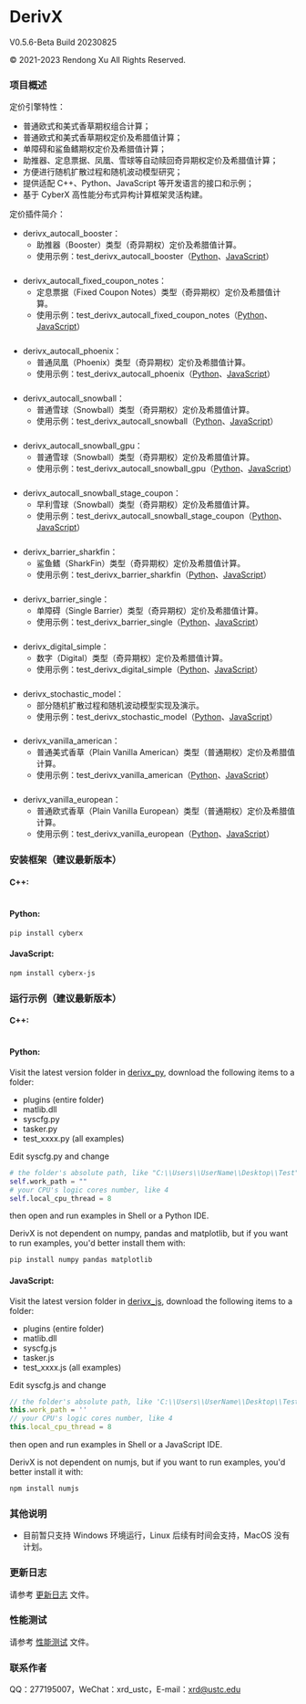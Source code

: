 # DerivX
V0.5.6-Beta Build 20230825

© 2021-2023 Rendong Xu All Rights Reserved.

### 项目概述
定价引擎特性：
+ 普通欧式和美式香草期权组合计算；
+ 普通欧式和美式香草期权定价及希腊值计算；
+ 单障碍和鲨鱼鳍期权定价及希腊值计算；
+ 助推器、定息票据、凤凰、雪球等自动赎回奇异期权定价及希腊值计算；
+ 方便进行随机扩散过程和随机波动模型研究；
+ 提供适配 C++、Python、JavaScript 等开发语言的接口和示例；
+ 基于 CyberX 高性能分布式异构计算框架灵活构建。

定价插件简介：
+ derivx_autocall_booster：
  + 助推器（Booster）类型（奇异期权）定价及希腊值计算。
  + 使用示例：test_derivx_autocall_booster（[Python](https://github.com/xurendong/derivx/tree/main/exe/windows/bin/derivx_py/0.5.6/test_derivx_autocall_booster.py)、[JavaScript](https://github.com/xurendong/derivx/tree/main/exe/windows/bin/derivx_js/0.5.6/test_derivx_autocall_booster.js)）
###
+ derivx_autocall_fixed_coupon_notes：
  + 定息票据（Fixed Coupon Notes）类型（奇异期权）定价及希腊值计算。
  + 使用示例：test_derivx_autocall_fixed_coupon_notes（[Python](https://github.com/xurendong/derivx/tree/main/exe/windows/bin/derivx_py/0.5.6/test_derivx_autocall_fixed_coupon_notes.py)、[JavaScript](https://github.com/xurendong/derivx/tree/main/exe/windows/bin/derivx_js/0.5.6/test_derivx_autocall_fixed_coupon_notes.js)）
###
+ derivx_autocall_phoenix：
  + 普通凤凰（Phoenix）类型（奇异期权）定价及希腊值计算。
  + 使用示例：test_derivx_autocall_phoenix（[Python](https://github.com/xurendong/derivx/tree/main/exe/windows/bin/derivx_py/0.5.6/test_derivx_autocall_phoenix.py)、[JavaScript](https://github.com/xurendong/derivx/tree/main/exe/windows/bin/derivx_js/0.5.6/test_derivx_autocall_phoenix.js)）
###
+ derivx_autocall_snowball：
  + 普通雪球（Snowball）类型（奇异期权）定价及希腊值计算。
  + 使用示例：test_derivx_autocall_snowball（[Python](https://github.com/xurendong/derivx/tree/main/exe/windows/bin/derivx_py/0.5.6/test_derivx_autocall_snowball.py)、[JavaScript](https://github.com/xurendong/derivx/tree/main/exe/windows/bin/derivx_js/0.5.6/test_derivx_autocall_snowball.js)）
###
+ derivx_autocall_snowball_gpu：
  + 普通雪球（Snowball）类型（奇异期权）定价及希腊值计算。
  + 使用示例：test_derivx_autocall_snowball_gpu（[Python](https://github.com/xurendong/derivx/tree/main/exe/windows/bin/derivx_py/0.5.6/test_derivx_autocall_snowball_gpu.py)、[JavaScript](https://github.com/xurendong/derivx/tree/main/exe/windows/bin/derivx_js/0.5.6/test_derivx_autocall_snowball_gpu.js)）
###
+ derivx_autocall_snowball_stage_coupon：
  + 早利雪球（Snowball）类型（奇异期权）定价及希腊值计算。
  + 使用示例：test_derivx_autocall_snowball_stage_coupon（[Python](https://github.com/xurendong/derivx/tree/main/exe/windows/bin/derivx_py/0.5.6/test_derivx_autocall_snowball_stage_coupon.py)、[JavaScript](https://github.com/xurendong/derivx/tree/main/exe/windows/bin/derivx_js/0.5.6/test_derivx_autocall_snowball_stage_coupon.js)）
###
+ derivx_barrier_sharkfin：
  + 鲨鱼鳍（SharkFin）类型（奇异期权）定价及希腊值计算。
  + 使用示例：test_derivx_barrier_sharkfin（[Python](https://github.com/xurendong/derivx/tree/main/exe/windows/bin/derivx_py/0.5.6/test_derivx_barrier_sharkfin.py)、[JavaScript](https://github.com/xurendong/derivx/tree/main/exe/windows/bin/derivx_js/0.5.6/test_derivx_barrier_sharkfin.js)）
###
+ derivx_barrier_single：
  + 单障碍（Single Barrier）类型（奇异期权）定价及希腊值计算。
  + 使用示例：test_derivx_barrier_single（[Python](https://github.com/xurendong/derivx/tree/main/exe/windows/bin/derivx_py/0.5.6/test_derivx_barrier_single.py)、[JavaScript](https://github.com/xurendong/derivx/tree/main/exe/windows/bin/derivx_js/0.5.6/test_derivx_barrier_single.js)）
###
+ derivx_digital_simple：
  + 数字（Digital）类型（奇异期权）定价及希腊值计算。
  + 使用示例：test_derivx_digital_simple（[Python](https://github.com/xurendong/derivx/tree/main/exe/windows/bin/derivx_py/0.5.6/test_derivx_digital_simple.py)、[JavaScript](https://github.com/xurendong/derivx/tree/main/exe/windows/bin/derivx_js/0.5.6/test_derivx_digital_simple.js)）
###
+ derivx_stochastic_model：
  + 部分随机扩散过程和随机波动模型实现及演示。
  + 使用示例：test_derivx_stochastic_model（[Python](https://github.com/xurendong/derivx/tree/main/exe/windows/bin/derivx_py/0.5.6/test_derivx_stochastic_model.py)、[JavaScript](https://github.com/xurendong/derivx/tree/main/exe/windows/bin/derivx_js/0.5.6/test_derivx_stochastic_model.js)）
###
+ derivx_vanilla_american：
  + 普通美式香草（Plain Vanilla American）类型（普通期权）定价及希腊值计算。
  + 使用示例：test_derivx_vanilla_american（[Python](https://github.com/xurendong/derivx/tree/main/exe/windows/bin/derivx_py/0.5.6/test_derivx_vanilla_american.py)、[JavaScript](https://github.com/xurendong/derivx/tree/main/exe/windows/bin/derivx_js/0.5.6/test_derivx_vanilla_american.js)）
###
+ derivx_vanilla_european：
  + 普通欧式香草（Plain Vanilla European）类型（普通期权）定价及希腊值计算。
  + 使用示例：test_derivx_vanilla_european（[Python](https://github.com/xurendong/derivx/tree/main/exe/windows/bin/derivx_py/0.5.6/test_derivx_vanilla_european.py)、[JavaScript](https://github.com/xurendong/derivx/tree/main/exe/windows/bin/derivx_js/0.5.6/test_derivx_vanilla_european.js)）
###

### 安装框架（建议最新版本）
#### C++:
```bash

```

#### Python:
```bash
pip install cyberx
```

#### JavaScript:
```bash
npm install cyberx-js
```

### 运行示例（建议最新版本）
#### C++:
```c++

```

#### Python:
Visit the latest version folder in [derivx_py](https://github.com/xurendong/derivx/tree/main/exe/windows/bin/derivx_py), download the following items to a folder:

+ plugins (entire folder)
+ matlib.dll
+ syscfg.py
+ tasker.py
+ test_xxxx.py (all examples)

Edit syscfg.py and change 
```python
# the folder's absolute path, like "C:\\Users\\UserName\\Desktop\\Test"
self.work_path = ""
# your CPU's logic cores number, like 4
self.local_cpu_thread = 8
```
then open and run examples in Shell or a Python IDE.

DerivX is not dependent on numpy, pandas and matplotlib, but if you want to run examples, you'd better install them with:
```bash
pip install numpy pandas matplotlib
```

#### JavaScript:
Visit the latest version folder in [derivx_js](https://github.com/xurendong/derivx/tree/main/exe/windows/bin/derivx_js), download the following items to a folder:

+ plugins (entire folder)
+ matlib.dll
+ syscfg.js
+ tasker.js
+ test_xxxx.js (all examples)

Edit syscfg.js and change 
```javascript
// the folder's absolute path, like 'C:\\Users\\UserName\\Desktop\\Test'
this.work_path = ''
// your CPU's logic cores number, like 4
this.local_cpu_thread = 8
```
then open and run examples in Shell or a JavaScript IDE.

DerivX is not dependent on numjs, but if you want to run examples, you'd better install it with:
```bash
npm install numjs
```

### 其他说明
+ 目前暂只支持 Windows 环境运行，Linux 后续有时间会支持，MacOS 没有计划。

### 更新日志
请参考 [更新日志](https://github.com/xurendong/derivx/blob/main/changes.txt) 文件。

### 性能测试
请参考 [性能测试](https://github.com/xurendong/derivx/blob/main/benchmark.md) 文件。

### 联系作者
QQ：277195007，WeChat：xrd_ustc，E-mail：xrd@ustc.edu
